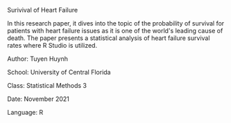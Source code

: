 Surivival of Heart Failure

In this research paper, it dives into the topic of the probability of survival for patients with
heart failure issues as it is one of the world's leading cause of death. The paper presents a 
statistical analysis of heart failure survival rates where R Studio is utilized.

Author: Tuyen Huynh

School: University of Central Florida

Class: Statistical Methods 3

Date: November 2021

Language: R
